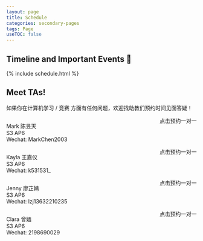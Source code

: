 ```yaml
---
layout: page
title: Schedule
categories: secondary-pages
tags: Page
useTOC: false
---
```

<link href="https://assets.calendly.com/assets/external/widget.css" rel="stylesheet">
<script src="https://assets.calendly.com/assets/external/widget.js" type="text/javascript"></script>

## Timeline and Important Events 📅

{% include schedule.html %}

## Meet TAs!

如果你在计算机学习 / 竞赛 方面有任何问题，欢迎找助教们预约时间见面答疑！

<!--<img src="https://s3.ax1x.com/2020/11/22/D3sNBn.jpg" alt="D3sNBn.jpg" border="0"  width=150px style="float:left; margin: 0 20px"/>-->
<p style="float:left">Mark 陈昱天<br />S3 AP6<br />Wechat: MarkChen2003<br /></p>
<div class="main-button" style="float:right" onclick="Calendly.initPopupWidget({url: 'https://calendly.com/markchenyutian/apmidterm10min'});return false;">
点击预约一对一
</div>
<div style="clear: both"></div>

<!--<img src="https://s3.ax1x.com/2020/11/22/D3soge.png" alt="D3soge.png" border="0" width=150px style="float:left; margin: 0 20px"/>-->
<p style="float:left">Kayla 王嘉仪 <br />S3 AP6<br />Wechat: k531531_<br /></p>
<div class="main-button" style="float:right" onclick="Calendly.initPopupWidget({url: 'https://calendly.com/kayla0531/10min'});return false;">
点击预约一对一
</div>
<div style="clear: both"></div>

<!--<img src="https://s3.ax1x.com/2020/11/22/D36PzD.jpg" alt="D36PzD.jpg" border="0" width=150px style="float:left; margin: 0 20px"/>-->
<p style="float: left">Jenny 廖芷婧<br />S3 AP6<br />Wechat: lzj13632210235<br /></p>
<div class="main-button" style="float:right" onclick="Calendly.initPopupWidget({url: 'https://calendly.com/jenny-jing/mid-term'});return false;">
点击预约一对一
</div>
<div style="clear: both"></div>

<!--<img src="https://s3.ax1x.com/2020/11/22/D3yHRU.jpg" alt="D3yHRU.jpg" border="0" width=150px style="float:left; margin: 0 20px"/>-->
<p style="float: left">Clara 曾嫱<br />S3 AP6<br />Wechat: 2198690029<br /></p>
<div class="main-button"  style="float:right" onclick="Calendly.initPopupWidget({url: 'https://calendly.com/clarazq/mid-term-interview'});return false;">
点击预约一对一
</div>
<div style="clear: both"></div>


